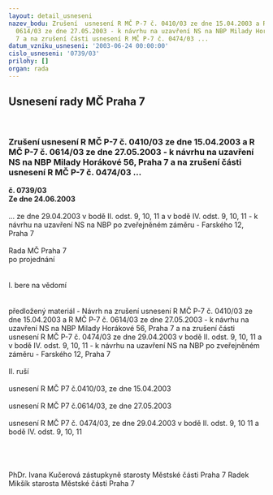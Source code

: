 ```yaml
---
layout: detail_usneseni
nazev_bodu: Zrušení  usnesení R MČ P-7 č. 0410/03 ze dne 15.04.2003 a R MČ P-7 č.
  0614/03 ze dne 27.05.2003 - k návrhu na uzavření NS na NBP Milady Horákové 56, Praha
  7 a na zrušení části usnesení R MČ P-7 č. 0474/03 ...
datum_vzniku_usneseni: '2003-06-24 00:00:00'
cislo_usneseni: '0739/03'
prilohy: []
organ: rada
---
```

<div id="ucUsn_pList" class="usn">
	<span><h2>Usnesení rady MČ Praha 7 </h2>
<br></span><div class="standBody">
<span><h3>Zrušení  usnesení R MČ P-7 č. 0410/03 ze dne 15.04.2003 a R MČ P-7 č. 0614/03 ze dne 27.05.2003 - k návrhu na uzavření NS na NBP Milady Horákové 56, Praha 7 a na zrušení části usnesení R MČ P-7 č. 0474/03 ...</h3></span><div class="center">
		<strong>č. 0739/03</strong><br>
	</div>
<div class="center">
		<strong>Ze dne 24.06.2003</strong><br><br>
	</div>... ze dne 29.04.2003 v bodě II. odst. 9, 10, 11 a v bodě IV. odst. 9, 10, 11 - k návrhu na uzavření NS na NBP po zveřejněném záměru - Farského 12, Praha 7<br><br>Rada MČ Praha 7<br>po projednání<br><br><br>I.	bere na vědomí<br><br> <br>předložený materiál - Návrh na zrušení  usnesení R MČ P-7 č. 0410/03 ze dne 15.04.2003 a R MČ P-7 č. 0614/03 ze dne 27.05.2003 - k návrhu na uzavření NS na NBP Milady Horákové 56, Praha 7 a na zrušení části usnesení R MČ P-7 č. 0474/03 ze dne 29.04.2003 v bodě II. odst. 9, 10, 11 a v bodě IV. odst. 9, 10, 11 - k návrhu na uzavření NS na NBP po zveřejněném záměru - Farského 12, Praha 7 <br><br>II.	ruší <br><br>usnesení R MČ  P7 č.0410/03, ze dne 15.04.2003 <br><br>usnesení R MČ P7 č.0614/03, ze dne 27.05.2003<br><br>usnesení R MČ P7 č. 0474/03, ze dne 29.04.2003 v bodě II. odst. 9, 10 11 a bodě IV. odst. 9, 10, 11 <br><br><br><br>	<br>PhDr. Ivana Kučerová zástupkyně starosty Městské části Praha 7	 Radek Mikšík starosta Městské části Praha 7<br>	<br><br>
</div>
</div>